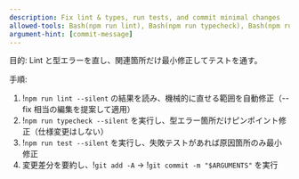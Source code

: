 ```yaml
---
description: Fix lint & types, run tests, and commit minimal changes
allowed-tools: Bash(npm run lint), Bash(npm run typecheck), Bash(npm run test:*), Bash(git add:*), Bash(git commit:*), Edit, MultiEdit, Write
argument-hint: [commit-message]
---
```


目的: Lint と型エラーを直し、関連箇所だけ最小修正してテストを通す。

手順:
1) !`npm run lint --silent` の結果を読み、機械的に直せる範囲を自動修正（--fix 相当の編集を提案して適用）
2) !`npm run typecheck --silent` を実行し、型エラー箇所だけピンポイント修正（仕様変更はしない）
3) !`npm run test --silent` を実行し、失敗テストがあれば原因箇所のみ最小修正
4) 変更差分を要約し、!`git add -A` → !`git commit -m "$ARGUMENTS"` を実行